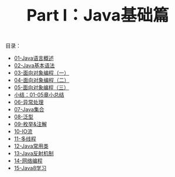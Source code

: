 <p align="center" style="font-size:44px;font-weight:bold;">
    Part Ⅰ：Java基础篇
</p>


目录：

- [01-Java语言概述](ch1/01-Java语言概述.md)
- [02-Java基本语法](ch1/02-Java基本语法.md)
- [03-面向对象编程（一）](ch1/03-面向对象编程（一）.md)
- [04-面向对象编程（二）](ch1/04-面向对象编程（二）.md)
- [05-面向对象编程（三）](ch1/05-面向对象编程（三）.md)
- [小结：01-05章小总结](ch1/06-01-05章小总结.md)
- [06-异常处理](ch1/06-异常处理.md)
- [07-Java集合](ch1/07-Java集合.md)
- [08-泛型](ch1/08-泛型.md)
- [09-枚举&注解](ch1/09-枚举&注解.md)
- [10-IO流](ch1/10-IO流.md)
- [11-多线程](ch1/11-多线程.md)
- [12-Java常用类](ch1/12-Java常用类.md)
- [13-Java反射机制](ch1/13-Java反射机制.md)
- [14-网络编程](ch1/14-网络编程.md)
- [15-Java8学习](ch1/15-Java8学习.md)